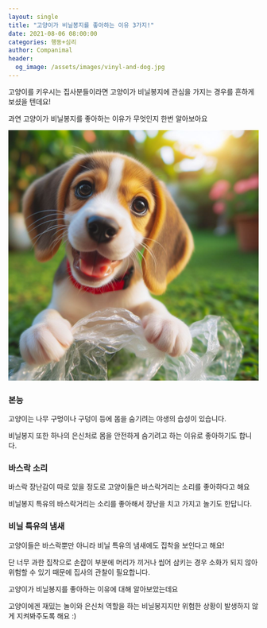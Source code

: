 ```yaml
---
layout: single
title: "고양이가 비닐봉지를 좋아하는 이유 3가지!"
date: 2021-08-06 08:00:00
categories: 행동+심리
author: Companimal
header:
  og_image: /assets/images/vinyl-and-dog.jpg
---
```


고양이를 키우시는 집사분들이라면 고양이가 비닐봉지에 관심을 가지는 경우를 흔하게 보셨을 텐데요!

과연 고양이가 비닐봉지를 좋아하는 이유가 무엇인지 한번 알아보아요

![비닐 가지고 노는 강아지](/assets/images/vinyl-and-dog.jpg)

### 본능

고양이는 나무 구멍이나 구덩이 등에 몸을 숨기려는 야생의 습성이 있습니다.

비닐봉지 또한 하나의 은신처로 몸을 안전하게 숨기려고 하는 이유로 좋아하기도 합니다.

### 바스락 소리

바스락 장난감이 따로 있을 정도로 고양이들은 바스락거리는 소리를 좋아하다고 해요

비닐봉지 특유의 바스락거리는 소리를 좋아해서 장난을 치고 가지고 놀기도 한답니다.

### 비닐 특유의 냄새

고양이들은 바스락뿐만 아니라 비닐 특유의 냄새에도 집착을 보인다고 해요!

단 너무 과한 집착으로 손잡이 부분에 머리가 끼거나 씹어 삼키는 경우 소화가 되지 않아 위험할 수 있기 때문에 집사의 관찰이 필요합니다.

고양이가 비닐봉지를 좋아하는 이유에 대해 알아보았는데요

고양이에겐 재밌는 놀이와 은신처 역할을 하는 비닐봉지지만 위험한 상황이 발생하지 않게 지켜봐주도록 해요 :)
